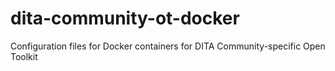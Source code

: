 # dita-community-ot-docker
Configuration files for Docker containers for DITA Community-specific Open Toolkit
